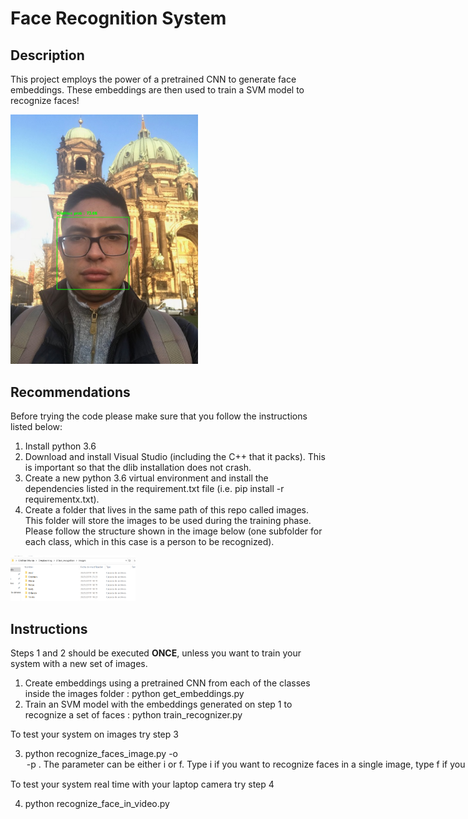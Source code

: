 # Face Recognition System

## Description
This project employs the power of a pretrained CNN to generate face embeddings. These embeddings are then used to train a SVM model to recognize faces!

 <img src="explanation/xd.png" width="300"/>



## Recommendations

Before trying the code please make sure that you follow the instructions listed below:

1. Install python 3.6
2. Download and install Visual Studio (including the C++ that it packs). This is important so that the dlib installation does not crash.
3. Create a new python 3.6 virtual environment and install the dependencies listed in the requirement.txt file (i.e. pip install -r requirementx.txt).
4. Create a folder that lives in the same path of this repo called images. This folder will store the images to be used during the training phase. Please follow the structure shown in the image below (one subfolder for each class, which in this case is a person to be recognized).
 
 <img src="explanation/folder_structure.PNG" width="200"/>
 
## Instructions
Steps 1 and 2 should be executed **ONCE**, unless you want to train your system with a new set of images.

1. Create embeddings using a pretrained CNN from each of the classes inside the images folder : python get_embeddings.py
2. Train an SVM model with the embeddings generated on step 1 to recognize a set of faces : python train_recognizer.py

To test your system on images try step 3

3. python recognize_faces_image.py -o <option> -p <path>. The <option> parameter can be either i or f. Type *i* if you want to recognize faces in a single image, type *f* if you want to recognize faces inside a folder containing several images. 
The <path> option is the pointing to the image(s) to be recognized. If you typed i as option, it is expected to be a path pointing to a single file, if you typed f it is expected to be a path pointing to a folder.

To test your system real time with your laptop camera try step 4

4. python recognize_face_in_video.py
